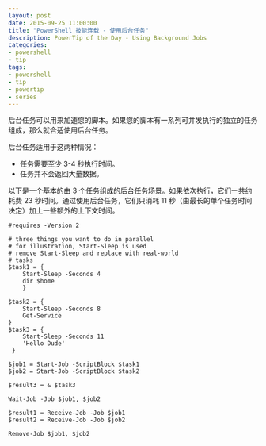 ```yaml
---
layout: post
date: 2015-09-25 11:00:00
title: "PowerShell 技能连载 - 使用后台任务"
description: PowerTip of the Day - Using Background Jobs
categories:
- powershell
- tip
tags:
- powershell
- tip
- powertip
- series
---
```

后台任务可以用来加速您的脚本。如果您的脚本有一系列可并发执行的独立的任务组成，那么就合适使用后台任务。

后台任务适用于这两种情况：

- 任务需要至少 3-4 秒执行时间。
- 任务并不会返回大量数据。

以下是一个基本的由 3 个任务组成的后台任务场景。如果依次执行，它们一共约耗费 23 秒时间。通过使用后台任务，它们只消耗 11 秒（由最长的单个任务时间决定）加上一些额外的上下文时间。

    #requires -Version 2 
    
    # three things you want to do in parallel
    # for illustration, Start-Sleep is used
    # remove Start-Sleep and replace with real-world
    # tasks
    $task1 = { 
        Start-Sleep -Seconds 4 
        dir $home
        }
        
    $task2 = { 
        Start-Sleep -Seconds 8 
        Get-Service
    }
    $task3 = { 
        Start-Sleep -Seconds 11
        'Hello Dude'
     }
    
    $job1 = Start-Job -ScriptBlock $task1
    $job2 = Start-Job -ScriptBlock $task2
    
    $result3 = & $task3
    
    Wait-Job -Job $job1, $job2
    
    $result1 = Receive-Job -Job $job1
    $result2 = Receive-Job -Job $job2
    
    Remove-Job $job1, $job2

<!--本文国际来源：[Using Background Jobs](http://community.idera.com/powershell/powertips/b/tips/posts/using-background-jobs)-->
